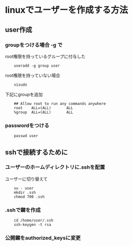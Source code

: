 # linuxでユーザーを作成する方法

## user作成

### groupをつける場合 -g で

root権限を持っているグループに付与した

```
	useradd -g group user
```

root権限を持っていない場合

```
	visudo
```

下記にgroupを追加
```
	## Allow root to run any commands anywhere
	root    ALL=(ALL)       ALL
	%group  ALL=(ALL)       ALL
```


### passwordをつける
```
	passwd user
```

## sshで接続するために
### ユーザーのホームディレクトリに.sshを配置 

ユーザーに切り替えて
```
	su - user
	mkdir .ssh
	chmod 700 .ssh
```

### .sshで鍵を作成
```
	cd /home/user/.ssh
	ssh-keygen -t rsa
```

### 公開鍵をauthorized_keysに変更
